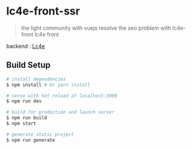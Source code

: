 # lc4e-front-ssr

> the light community with vuejs
> resolve the seo problem with lc4e-front
> lc4e front

backend : [Lc4e](https://github.com/Teddy-Zhu/lc4e)


## Build Setup

``` bash
# install dependencies
$ npm install # Or yarn install

# serve with hot reload at localhost:3000
$ npm run dev

# build for production and launch server
$ npm run build
$ npm start

# generate static project
$ npm run generate
```

